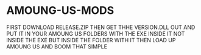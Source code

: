 # AMOUNG-US-MODS
FIRST DOWNLOAD RELEASE.ZIP THEN GET THHE VERSION.DLL OUT AND PUT IT IN YOUR AMOUNG US FOLDERS WITH THE EXE INSIDE IT NOT INSIDE THE EXE BUT INSIDE THE FOLDER WITH IT THEN LOAD UP AMOUNG US AND BOOM THAT SIMPLE 
